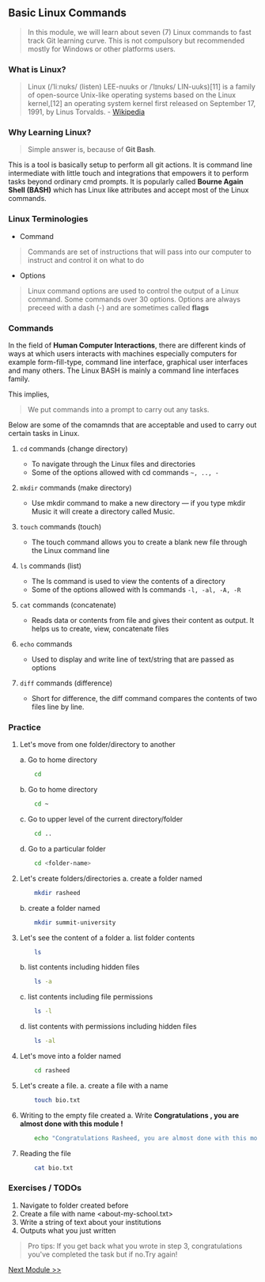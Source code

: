 ## Basic Linux Commands

>   In this module, we will learn about seven (7) Linux commands to fast track Git learning curve. This is not compulsory but recommended mostly for Windows or other platforms users.

### What is Linux?

>   Linux (/ˈliːnʊks/ (listen) LEE-nuuks or /ˈlɪnʊks/ LIN-uuks)[11] is a family of open-source Unix-like operating systems based on the Linux kernel,[12] an operating system kernel first released on September 17, 1991, by Linus Torvalds. - [Wikipedia](https://en.wikipedia.org/wiki/Linux)

### Why Learning Linux?

>   Simple answer is, because of **Git Bash**. 

This is a tool is basically setup to perform all git actions. It is command line intermediate with little touch and integrations that empowers it to perform tasks beyond ordinary cmd prompts. It is popularly called **Bourne Again Shell (BASH)** which has Linux like attributes and accept most of the Linux commands.

### Linux Terminologies
-   Command
>   Commands are set of instructions that will pass into our computer to instruct and control it on what to do

-   Options
>   Linux command options are used to control the output of a Linux command. Some commands over 30 options. Options are always preceed with a dash (-) and are sometimes called **flags**

### Commands

In the field of **Human Computer Interactions**, there are different kinds of ways at which users interacts with machines especially computers for example form-fill-type, command line interface, graphical user interfaces and many others. The Linux BASH is mainly a command line interfaces family.

This implies,
>   We put commands into a prompt to carry out any tasks.

Below are some of the comamnds that are acceptable and used to carry out certain tasks in Linux.

1.  ```cd``` commands (change directory)
    -   To navigate through the Linux files and directories
    -   Some of the options allowed with cd commands ```~, .., -```

2.  ```mkdir``` commands (make directory)
    -   Use mkdir command to make a new directory — if you type mkdir Music it will create a directory called Music.

3.  ```touch``` commands (touch)
    -   The touch command allows you to create a blank new file through the Linux command line

4.  ```ls``` commands (list)
    -   The ls command is used to view the contents of a directory
    -   Some of the options allowed with ls commands ```-l, -al, -A, -R```

5.  ```cat``` commands (concatenate)
    -   Reads data or contents from file and gives their content as output. It helps us to create, view, concatenate files

6.  ```echo``` commands
    -   Used to display and write line of text/string that are passed as options

7.  ```diff``` commands (difference)
    -   Short for difference, the diff command compares the contents of two files line by line.

### Practice

1.  Let's move from one folder/directory to another

    a. Go to home directory  
    ```bash
        cd 
    ```

    b. Go to home directory
    ```bash
        cd ~
    ```
    c. Go to upper level of the current directory/folder
    ```bash
        cd ..
    ```

    d.  Go to a particular folder
    ```bash
        cd <folder-name>
    ```

2.  Let's create folders/directories
    a.  create a folder named <your-name-firstname>
    ```bash
        mkdir rasheed
    ```

    b. create a folder named <your-university-name>
    ```bash
        mkdir summit-university
    ```

3.  Let's see the content of a folder
    a. list folder contents
    ```bash
        ls
    ```

    b. list contents including hidden files
    ```bash
        ls -a
    ```

    c. list contents including file permissions
    ```bash
        ls -l
    ```

    d. list contents with permissions including hidden files
    ```bash
        ls -al
    ```

4.  Let's move into a folder named <your-firstname>
    ```bash
        cd rasheed
    ```
5. Let's create a file.
    a. create a file with a name <bio>
    ```bash
        touch bio.txt
    ```

6.  Writing to the empty file created
    a. Write **Congratulations <your-firstname>, you are almost done with this module !**
    ```bash
        echo "Congratulations Rasheed, you are almost done with this module !" > bio.txt
    ```

7. Reading the file
    ```bash
        cat bio.txt
    ```

### Exercises / TODOs

1.  Navigate to <your-university> folder created before
2.  Create a file with name <about-my-school.txt>
3.  Write a string of text about your institutions
4.  Outputs what you just written

>   Pro tips: If you get back what you wrote in step 3, congratulations you've completed the task but if no.Try again! 

[Next Module >>](/beginner-intermediate/1-intro-to-git.md)

